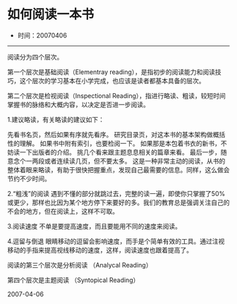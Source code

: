 # 如何阅读一本书

- 时间：20070406

---

阅读分为四个层次。

第一个层次是基础阅读（Elementray reading），是指初步的阅读能力和阅读技巧，这个层次的学习基本在小学完成，也应该是读者都基本具备的层次。

第二个层次是检视阅读（Inspectional Reading），指进行略读、粗读，较短时间掌握书的脉络和大概内容，以决定是否进一步阅读。

1.建议略读，有关略读的建议如下：

先看书名页，然后如果有序就先看序。
研究目录页，对这本书的基本架构做概括性的理解。
如果书中附有索引，也要检阅一下。
如果那是本包着书衣的新书，不妨读一下出版者的介绍。
挑几个看来跟主题息息相关的篇章来看。
最后一步，随意念个一两段或者连续读几页，但不要太多。
这是一种非常主动的阅读，从书的整体着眼来略读，有助于很快把握重点，发现自己最需要的信息。同样，这么做会节约不少时间。

2.“粗浅”的阅读
遇到不懂的部分就跳过去，完整的读一遍，即使你只掌握了50%或更少，那样也比因为某个地方停下来要好的多。我们的教育总是强调关注自己的不会的地方，但在阅读上，这样不可取。

3.阅读速度
不单是要提高速度，而且要能用不同的速度来阅读。

4.逗留与倒退
眼睛移动的逗留会影响速度，而手是个简单有效的工具。通过注视移动的手指来提高视线移动的速度，这样，阅读速度也跟着提高了。


阅读的第三个层次是分析阅读 （Analycal Reading）


第四个层次是主题阅读 （Syntopical Reading）


2007-04-06